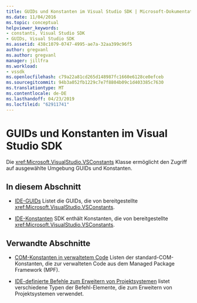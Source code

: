 ```yaml
---
title: GUIDs und Konstanten im Visual Studio SDK | Microsoft-Dokumentation
ms.date: 11/04/2016
ms.topic: conceptual
helpviewer_keywords:
- constants, Visual Studio SDK
- GUIDs, Visual Studio SDK
ms.assetid: 438c1079-0747-4995-ae7a-32aa399c96f5
author: gregvanl
ms.author: gregvanl
manager: jillfra
ms.workload:
- vssdk
ms.openlocfilehash: c79a22a81cd265d148987fc1660e6128ce0efceb
ms.sourcegitcommit: 94b3a052fb1229c7e7f8804b09c1d403385c7630
ms.translationtype: MT
ms.contentlocale: de-DE
ms.lasthandoff: 04/23/2019
ms.locfileid: "62911741"
---
```

# <a name="guids-and-constants-in-the-visual-studio-sdk"></a>GUIDs und Konstanten im Visual Studio SDK
Die <xref:Microsoft.VisualStudio.VSConstants> Klasse ermöglicht den Zugriff auf ausgewählte Umgebung GUIDs und Konstanten.

## <a name="in-this-section"></a>In diesem Abschnitt
- [IDE-GUIDs](../extensibility/ide-guids.md) Listet die GUIDs, die von bereitgestellte <xref:Microsoft.VisualStudio.VSConstants>.

- [IDE-Konstanten](../extensibility/ide-constants.md) SDK enthält Konstanten, die von bereitgestellte <xref:Microsoft.VisualStudio.VSConstants>.

## <a name="related-sections"></a>Verwandte Abschnitte
- [COM-Konstanten in verwaltetem Code](../extensibility/com-constants-in-managed-code.md) Listen der standard-COM-Konstanten, die zur verwalteten Code aus dem Managed Package Framework (MPF).

- [IDE-definierte Befehle zum Erweitern von Projektsystemen](../extensibility/internals/ide-defined-commands-for-extending-project-systems.md) listet verschiedene Typen der Befehl-Elemente, die zum Erweitern von Projektsystemen verwendet.